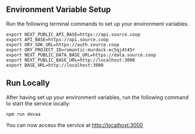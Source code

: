  ## Environment Variable Setup

Run the following terminal commands to set up your environment variables.

```
export NEXT_PUBLIC_API_BASE=https://api.source.coop
export API_BASE=https://api.source.coop
export ORY_SDK_URL=https://auth.source.coop
export ORY_PROJECT_ID=romantic-murdock-ec5qj4t45r
export NEXT_PUBLIC_DATA_BASE_URL=https://data.source.coop
export NEXT_PUBLIC_BASE_URL=http://localhost:3000
export BASE_URL=http://localhost:3000
```

## Run Locally

After having set up your environment variables, run the following command to start the service locally:

```
npm run devaa
```

You can now access the service at [http://localhost:3000](http://localhost:3000)
